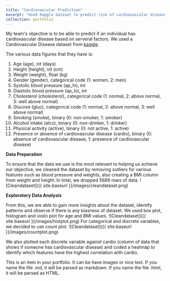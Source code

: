 ```yaml
---
title: "Cardiovascular Prediction"
excerpt: "Used Kaggle dataset to predict risk of cardiovascular disease using machine learning tools <br/><img src='/aboutme/images/cardiovascularpic'>"
collection: portfolio
---
```


My team's objective is to be able to predict if an individual has cardiovascular disease based on serveral factors. We used a Cardiovascular Disease dataset from [kaggle](https://www.kaggle.com/datasets/sulianova/cardiovascular-disease-dataset).

The various data figures that they have is:
1. Age (age), int (days)
2. Height (height), int (cm)
3. Weight (weight), float (kg)
4. Gender (gender), categorical code (1: women, 2: men)
5. Systolic blood pressure (ap_hi), int
6. Diastolic blood pressure (ap_lo), int
7. Cholesterol (cholesterol), categorical code (1: normal, 2: above normal, 3: well above normal)
8. Glucose (gluc), categorical code (1: normal, 2: above normal, 3: well above normal)
9. Smoking (smoke), binary (0: non-smoker, 1: smoker)
10. Alcohol intake (alco), binary (0: non-drinker, 1: drinker)
11. Physical activity (active), binary (0: not active, 1: active)
12. Presence or absence of cardiovascular disease (cardio), binary (0: absence of cardiovascular disease, 1: presence of cardiovascular disease)

**Data Preparation**

To ensure that the data we use is the most relevant to helping us achieve our objective, we cleaned the dataset by removing outliers for various features such as blood pressure and weights, also creating a BMI column from weight and height. In total, we dropped 5689 rows of data.
![Cleandataset]({{ site.baseurl }}/images/cleandataset.png)

**Exploratory Data Analysis**

From this, we are able to gain more insights about the dataset, identify patterns and observe if there is any biasness of dataset. We used box plot, histogram and violin plot for age and BMI values. 
![Cleandataset]({{ site.baseurl }}/images/histplot.png)
For categorical and discrete variables, we decided to use count plot.
![Cleandataset]({{ site.baseurl }}/images/countplot.png)


We also plotted each discrete variable against cardio (column of data that shows if someone has cardiovascular disease) and coded a heatmap to identify which features have the highest correlation with cardio.


This is an item in your portfolio. It can be have images or nice text. If you name the file .md, it will be parsed as markdown. If you name the file .html, it will be parsed as HTML. 
